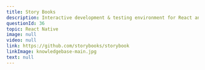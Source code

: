 ```yaml
---
title: Story Books
description: Interactive development & testing environment for React and React-Native UI components
questionId: 36
topic: React Native
image: null
video: null
link: https://github.com/storybooks/storybook
linkImage: knowledgebase-main.jpg
text: null
---
```

